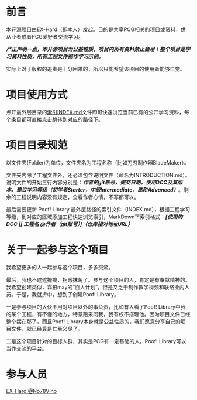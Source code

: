 # 前言
本开源项目由EX-Hard（即本人）发起。目的是共享PCG相关的项目或资料，供从业者或者PCG爱好者交流学习。

_**严正声明一点，本开源项目为公益性质，项目内所有资料禁止商用！整个项目是学习资料性质，所有工程文件视作学习示例。**_

实际上对于版权的追责是十分困难的，所以只能希望该项目的使用者能够自觉。
# 项目使用方式
点开最外层目录的[索引INDEX.md](./INEDX.md)文件即可快速浏览当前已有的公开学习资料，每个条目都可直接点击跳转到对应的路径下。
# 项目目录规范
以文件夹(Folder)为单位，文件夹名为工程名称（比如刀刃制作器BladeMaker）。

文件夹内除了工程文件外，还必须包含说明文件（命名为INTRODUCTION.md）。说明文件的开始三行内容分别是：_**作者的git账号，提交日期，使用DCC及其版本，建议学习等级（初学者Starter，中级Intermediate，高阶Advanced）**_。剩余的工程说明内容没有规定，全看作者心情，不写都可以。

最后需要更新 Poof! Library 最外层路径的索引文件（INDEX.md），根据工程学习等级，到对应的区域添加工程快速浏览索引，MarkDown下索引格式：_**[使用的DCC || 工程名  @作者（git账号）]（仓库相对地址URL）**_

# 关于一起参与这个项目
我希望更多的人一起参与这个项目，多多交流。

最后，我也不遮遮掩掩，拐弯抹角了。参与这个项目的人，肯定是有奉献精神的。我希望创建类似，霜狼may的“百人计划”，但是又乏于制作教学视频和联络业内人员。于是，我就折中，想到了创建Poof! Library。

一是参与项目的大伙不用对项目以外的事负责，比如有人看了Poof! Library中我的某个工程，有不懂的地方，特意跑来问我，我有权不搭理他。因为项目文件已经整个摆在那了，而且Poof! Library本身就是公益性质的，我们愿意分享自己的项目文件，就已经算是仁至义尽了。

二是这个项目针对的目标人群，其实是PCG有一定基础的人。Poof! Library可以当作交流的平台。

# 参与人员
[EX-Hard @No78Vino](https://github.com/No78Vino)
